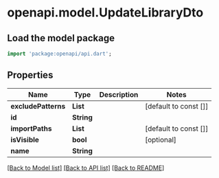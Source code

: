 # openapi.model.UpdateLibraryDto

## Load the model package
```dart
import 'package:openapi/api.dart';
```

## Properties
Name | Type | Description | Notes
------------ | ------------- | ------------- | -------------
**excludePatterns** | **List<String>** |  | [default to const []]
**id** | **String** |  | 
**importPaths** | **List<String>** |  | [default to const []]
**isVisible** | **bool** |  | [optional] 
**name** | **String** |  | 

[[Back to Model list]](../README.md#documentation-for-models) [[Back to API list]](../README.md#documentation-for-api-endpoints) [[Back to README]](../README.md)


